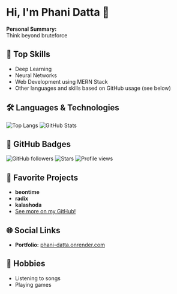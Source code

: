 # Hi, I'm Phani Datta 👋

**Personal Summary:**  
Think beyond bruteforce

## 🌟 Top Skills

- Deep Learning
- Neural Networks
- Web Development using MERN Stack
- Other languages and skills based on GitHub usage (see below)

## 🛠️ Languages & Technologies

![Top Langs](https://github-readme-stats.vercel.app/api/top-langs/?username=Phani130825&layout=compact&hide=html)
![GitHub Stats](https://github-readme-stats.vercel.app/api?username=Phani130825&show_icons=true&count_private=true&hide=prs&theme=default)

## 🏅 GitHub Badges

![GitHub followers](https://img.shields.io/github/followers/Phani130825?style=social)
![Stars](https://img.shields.io/github/stars/Phani130825?style=social)
![Profile views](https://komarev.com/ghpvc/?username=Phani130825&color=blueviolet)

## 🚀 Favorite Projects

- **beontime**
- **radix**
- **kalashoda**
- [See more on my GitHub!](https://github.com/Phani130825)

## 🌐 Social Links

- **Portfolio:** [phani-datta.onrender.com](https://phani-datta.onrender.com)

## 🎵 Hobbies

- Listening to songs
- Playing games
